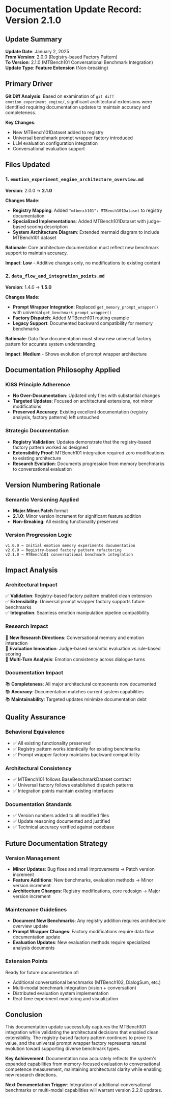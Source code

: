 # Documentation Update Record: Version 2.1.0
<!-- Update Record: From v2.0.0 to v2.1.0 - MTBench101 Integration - 2025-01-02 -->

## Update Summary

**Update Date**: January 2, 2025  
**From Version**: 2.0.0 (Registry-based Factory Pattern)  
**To Version**: 2.1.0 (MTBench101 Conversational Benchmark Integration)  
**Update Type**: **Feature Extension** (Non-breaking)

## Primary Driver

**Git Diff Analysis**: Based on examination of `git diff emotion_experiment_engine/`, significant architectural extensions were identified requiring documentation updates to maintain accuracy and completeness.

**Key Changes**:
- New MTBench101Dataset added to registry
- Universal benchmark prompt wrapper factory introduced
- LLM evaluation configuration integration
- Conversational evaluation support

## Files Updated

### 1. `emotion_experiment_engine_architecture_overview.md`
**Version**: 2.0.0 → **2.1.0**

**Changes Made**:
- **Registry Mapping**: Added `"mtbench101": MTBench101Dataset` to registry documentation
- **Specialized Implementations**: Added MTBench101Dataset with judge-based scoring description
- **System Architecture Diagram**: Extended mermaid diagram to include MTBench101 dataset

**Rationale**: Core architecture documentation must reflect new benchmark support to maintain accuracy.

**Impact**: **Low** - Additive changes only, no modifications to existing content

### 2. `data_flow_and_integration_points.md`
**Version**: 1.4.0 → **1.5.0**

**Changes Made**:
- **Prompt Wrapper Integration**: Replaced `get_memory_prompt_wrapper()` with universal `get_benchmark_prompt_wrapper()`
- **Factory Dispatch**: Added MTBench101 routing example
- **Legacy Support**: Documented backward compatibility for memory benchmarks

**Rationale**: Data flow documentation must show new universal factory pattern for accurate system understanding.

**Impact**: **Medium** - Shows evolution of prompt wrapper architecture

## Documentation Philosophy Applied

### **KISS Principle Adherence**
- **No Over-Documentation**: Updated only files with substantial changes
- **Targeted Updates**: Focused on architectural extensions, not minor modifications
- **Preserved Accuracy**: Existing excellent documentation (registry analysis, factory patterns) left untouched

### **Strategic Documentation**
- **Registry Validation**: Updates demonstrate that the registry-based factory pattern worked as designed
- **Extensibility Proof**: MTBench101 integration required zero modifications to existing architecture
- **Research Evolution**: Documents progression from memory benchmarks to conversational evaluation

## Version Numbering Rationale

### **Semantic Versioning Applied**
- **Major.Minor.Patch** format
- **2.1.0**: Minor version increment for significant feature addition
- **Non-Breaking**: All existing functionality preserved

### **Version Progression Logic**
```
v1.0.0 → Initial emotion memory experiments documentation
v2.0.0 → Registry-based factory pattern refactoring  
v2.1.0 → MTBench101 conversational benchmark integration
```

## Impact Analysis

### **Architectural Impact**
✅ **Validation**: Registry-based factory pattern enabled clean extension  
✅ **Extensibility**: Universal prompt wrapper factory supports future benchmarks  
✅ **Integration**: Seamless emotion manipulation pipeline compatibility  

### **Research Impact**
🔬 **New Research Directions**: Conversational memory and emotion interaction  
🔬 **Evaluation Innovation**: Judge-based semantic evaluation vs rule-based scoring  
🔬 **Multi-Turn Analysis**: Emotion consistency across dialogue turns  

### **Documentation Impact**
📚 **Completeness**: All major architectural components now documented  
📚 **Accuracy**: Documentation matches current system capabilities  
📚 **Maintainability**: Targeted updates minimize documentation debt  

## Quality Assurance

### **Behavioral Equivalence**
- ✅ All existing functionality preserved
- ✅ Registry pattern works identically for existing benchmarks  
- ✅ Prompt wrapper factory maintains backward compatibility

### **Architectural Consistency**
- ✅ MTBench101 follows BaseBenchmarkDataset contract
- ✅ Universal factory follows established dispatch patterns
- ✅ Integration points maintain existing interfaces

### **Documentation Standards**
- ✅ Version numbers added to all modified files
- ✅ Update reasoning documented and justified
- ✅ Technical accuracy verified against codebase

## Future Documentation Strategy

### **Version Management**
- **Minor Updates**: Bug fixes and small improvements → Patch version increment
- **Feature Additions**: New benchmarks, evaluation methods → Minor version increment  
- **Architecture Changes**: Registry modifications, core redesign → Major version increment

### **Maintenance Guidelines**
- **Document New Benchmarks**: Any registry addition requires architecture overview update
- **Prompt Wrapper Changes**: Factory modifications require data flow documentation update
- **Evaluation Updates**: New evaluation methods require specialized analysis documents

### **Extension Points**
Ready for future documentation of:
- Additional conversational benchmarks (MTBench102, DialogSum, etc.)
- Multi-modal benchmark integration (vision + conversation)
- Distributed evaluation system implementation
- Real-time experiment monitoring and visualization

## Conclusion

This documentation update successfully captures the MTBench101 integration while validating the architectural decisions that enabled clean extensibility. The registry-based factory pattern continues to prove its value, and the universal prompt wrapper factory represents natural evolution toward supporting diverse benchmark types.

**Key Achievement**: Documentation now accurately reflects the system's expanded capabilities from memory-focused evaluation to conversational competence measurement, maintaining architectural clarity while enabling new research directions.

**Next Documentation Trigger**: Integration of additional conversational benchmarks or multi-modal capabilities will warrant version 2.2.0 updates.